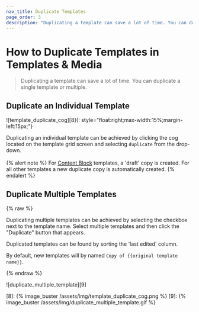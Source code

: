 ```yaml
---
nav_title: Duplicate Templates
page_order: 3
description: "Duplicating a template can save a lot of time. You can duplicate a single template or multiple in the Templates & Media section of the Braze Dashboard."
---
```

# How to Duplicate Templates in Templates & Media

> Duplicating a template can save a lot of time. You can duplicate a single template or multiple.

## Duplicate an Individual Template
![template_duplicate_cog][8]{: style="float:right;max-width:15%;margin-left:15px;"}

Duplicating an individual template can be achieved by clicking the cog located on the template grid screen and selecting `duplicate` from the drop-down.
<br><br>
{% alert note %}
For [Content Block]({{site.baseurl}}/user_guide/engagement_tools/templates_and_media/content_blocks/) templates, a 'draft' copy is created. For all other templates a new duplicate copy is automatically created.
{% endalert %}


## Duplicate Multiple Templates
{% raw %}

Duplicating multiple templates can be achieved by selecting the checkbox next to the template name. Select multiple templates and then click the "Duplicate" button that appears.

Duplicated templates can be found by sorting the 'last edited' column.

By default, new templates will by named `Copy of {{original template name}}`.

{% endraw %}

![duplicate_multiple_template][9]




[8]: {% image_buster /assets/img/template_duplicate_cog.png %}
[9]: {% image_buster /assets/img/duplicate_multiple_template.gif %}
